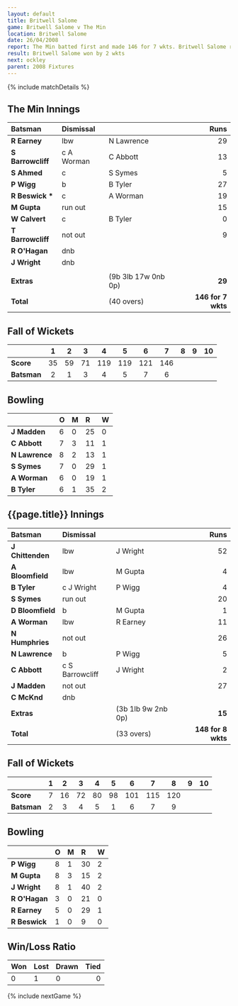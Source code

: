 ```yaml
---
layout: default
title: Britwell Salome
game: Britwell Salome v The Min
location: Britwell Salome
date: 26/04/2008
report: The Min batted first and made 146 for 7 wkts. Britwell Salome replied with 148 for 8 wkts 
result: Britwell Salome won by 2 wkts
next: ockley
parent: 2008 Fixtures
---
```


{% include matchDetails %}

## The Min Innings

| Batsman | Dismissal |  | Runs |
|:---|:---|---|---:|
| **R Earney** | lbw | N Lawrence | 29 |
| **S Barrowcliff** | c A Worman | C Abbott | 13 |
| **S Ahmed** | c | S Symes | 5 |
| **P Wigg** | b | B Tyler | 27 |
| **R Beswick &#42;** | c | A Worman | 19 |
| **M Gupta** | run out |  | 15 |
| **W Calvert** | c | B Tyler | 0 |
| **T Barrowcliff** | not out |  | 9 |
| **R O'Hagan** | dnb |  |  |
| **J Wright** | dnb |  |  |
|  |  |  |  |
| **Extras** | | (9b 3lb 17w 0nb 0p) | **29** |
| **Total** | | (40 overs) | **146 for 7 wkts** |

## Fall of Wickets

| | 1 | 2 | 3 | 4 | 5 | 6 | 7 | 8 | 9 | 10 |
|---|:---:|:---:|:---:|:---:|:---:|:---:|:---:|:---:|:---:|:---:|
| **Score** | 35 | 59 | 71 | 119 | 119 | 121 | 146 |  |  |  |
| **Batsman** | 2 | 1 | 3 | 4 | 5 | 7 | 6 |  |  |  |

## Bowling

| | O | M | R | W |
|---|:---|:---|:---|:---|
| **J Madden** | 6 | 0 | 25 | 0 |
| **C Abbott** | 7 | 3 | 11 | 1 |
| **N Lawrence** | 8 | 2 | 13 | 1 |
| **S Symes** | 7 | 0 | 29 | 1 |
| **A Worman** | 6 | 0 | 19 | 1 |
| **B Tyler** | 6 | 1 | 35 | 2 |

## {{page.title}} Innings

| Batsman | Dismissal |  | Runs |
|:---|:---|---|---:|
| **J Chittenden** | lbw | J Wright | 52 |
| **A Bloomfield** | lbw | M Gupta | 4 |
| **B Tyler** | c J Wright | P Wigg | 4 |
| **S Symes** | run out |  | 20 |
| **D Bloomfield** | b | M Gupta | 1 |
| **A Worman** | lbw | R Earney  | 11 |
| **N Humphries** | not out |  | 26 |
| **N Lawrence** | b | P Wigg | 5 |
| **C Abbott** | c S Barrowcliff | J Wright | 2 |
| **J Madden** | not out |  | 27 |
| **C McKnd** | dnb |  |  |
| **Extras** | | (3b 1lb 9w 2nb 0p) | **15** |
| **Total** | | (33 overs) | **148 for 8 wkts** |

## Fall of Wickets

| | 1 | 2 | 3 | 4 | 5 | 6 | 7 | 8 | 9 | 10 |
|---|:---:|:---:|:---:|:---:|:---:|:---:|:---:|:---:|:---:|:---:|
| **Score** | 7  | 16 | 72 | 80 | 98 | 101 | 115 | 120 |  |  |
| **Batsman** | 2 | 3 | 4 | 5 | 1 | 6 | 7 | 9 |  |  |

## Bowling

| | O | M | R | W |
|---|:---|:---|:---|:---|
| **P Wigg** | 8 | 1 | 30 | 2 |
| **M Gupta** | 8 | 3 | 15 | 2 |
| **J Wright** | 8 | 1 | 40 | 2 |
| **R O'Hagan** | 3 | 0 | 21 | 0 |
| **R Earney** | 5 | 0 | 29 | 1 |
| **R Beswick** | 1 | 0 | 9 | 0 |

## Win/Loss Ratio

| Won | Lost | Drawn | Tied |
|:---|:---|:---|---:|
| 0 | 1 | 0 | 0 |

{% include nextGame %}